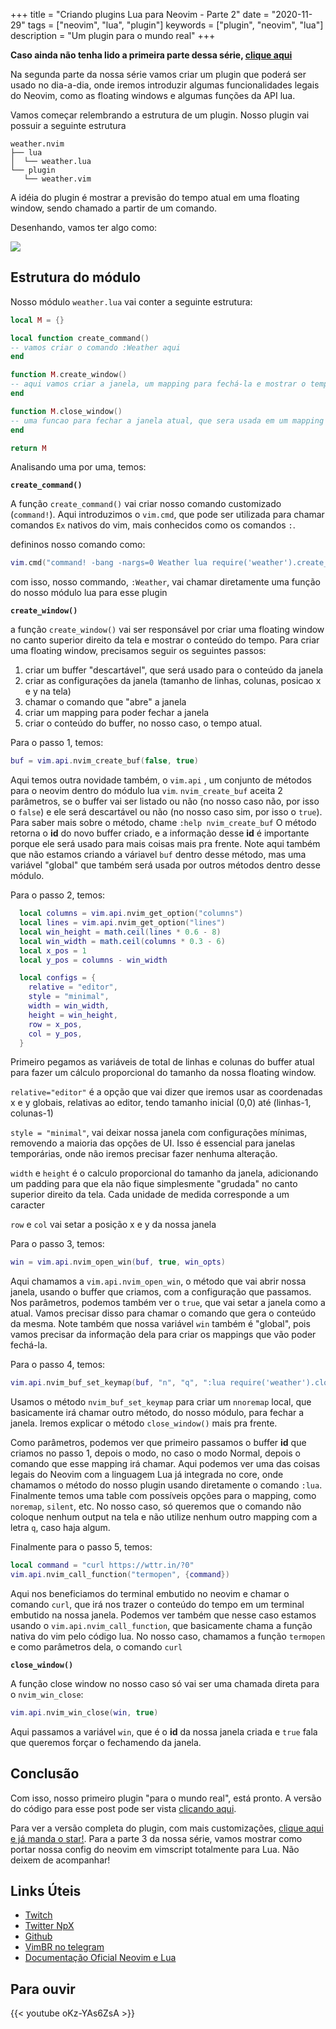 +++
title = "Criando plugins Lua para Neovim - Parte 2"
date = "2020-11-29"
tags = ["neovim", "lua", "plugin"]
keywords = ["plugin", "neovim", "lua"]
description = "Um plugin para o mundo real"
+++

**Caso ainda não tenha lido a primeira parte dessa série, [clique aqui](/posts/criando-plugins-para-neovim-parte-1/)**

Na segunda parte da nossa série vamos criar um plugin que poderá ser usado no dia-a-dia, onde iremos introduzir algumas funcionalidades
legais do Neovim, como as floating windows e algumas funções da API lua.

Vamos começar relembrando a estrutura de um plugin. Nosso plugin vai possuir a seguinte estrutura

```
weather.nvim
├── lua
│  └── weather.lua
└── plugin
   └── weather.vim
```

A idéia do plugin é mostrar a previsão do tempo atual em uma floating window, sendo chamado a partir de um comando.

Desenhando, vamos ter algo como:

![](/img/weather.png)

## Estrutura do módulo

Nosso módulo `weather.lua` vai conter a seguinte estrutura:

```lua
local M = {}

local function create_command()
-- vamos criar o comando :Weather aqui
end

function M.create_window()
-- aqui vamos criar a janela, um mapping para fechá-la e mostrar o tempo
end

function M.close_window()
-- uma funcao para fechar a janela atual, que sera usada em um mapping
end

return M
```

Analisando uma por uma, temos:

**`create_command()`**

A função `create_command()` vai criar nosso comando customizado (`command!`). Aqui introduzimos o `vim.cmd`,
que pode ser utilizada para chamar comandos `Ex` nativos do vim, mais conhecidos como os comandos `:`.

defininos nosso comando como:

```lua
vim.cmd("command! -bang -nargs=0 Weather lua require('weather').create_window()")
```

com isso, nosso commando, `:Weather`, vai chamar diretamente uma função do nosso módulo lua para esse plugin

**`create_window()`**

a função `create_window()` vai ser responsável por criar uma floating window no canto superior direito da tela e mostrar o conteúdo do tempo.
Para criar uma floating window, precisamos seguir os seguintes passos:

1. criar um buffer "descartável", que será usado para o conteúdo da janela
2. criar as configurações da janela (tamanho de linhas, colunas, posicao x e y na tela)
3. chamar o comando que "abre" a janela
4. criar um mapping para poder fechar a janela
5. criar o conteúdo do buffer, no nosso caso, o tempo atual.

Para o passo 1, temos:

```lua
buf = vim.api.nvim_create_buf(false, true)
```

Aqui temos outra novidade também, o `vim.api` , um conjunto de métodos para o neovim dentro do módulo lua `vim`.
`nvim_create_buf` aceita 2 parâmetros, se o buffer vai ser listado ou não (no nosso caso não, por isso o `false`) e ele será
descartável ou não (no nosso caso sim, por isso o `true`). Para saber mais sobre o método, chame `:help nvim_create_buf`
O método retorna o **id** do novo buffer criado, e a informação desse **id** é importante porque ele será usado para mais coisas
mais pra frente. Note aqui também que não estamos criando a váriavel `buf` dentro desse método, mas uma variável "global"
que também será usada por outros métodos dentro desse módulo.

Para o passo 2, temos:

```lua
  local columns = vim.api.nvim_get_option("columns")
  local lines = vim.api.nvim_get_option("lines")
  local win_height = math.ceil(lines * 0.6 - 8)
  local win_width = math.ceil(columns * 0.3 - 6)
  local x_pos = 1
  local y_pos = columns - win_width

  local configs = {
    relative = "editor",
    style = "minimal",
    width = win_width,
    height = win_height,
    row = x_pos,
    col = y_pos,
  }
```

Primeiro pegamos as variáveis de total de linhas e colunas do buffer atual para
fazer um cálculo proporcional do tamanho da nossa floating window.

`relative="editor"` é a opção que vai dizer que iremos usar as coordenadas x e y globais, relativas ao editor, tendo tamanho
inicial (0,0) até (linhas-1, colunas-1)

`style = "minimal"`, vai deixar nossa janela com configurações mínimas, removendo
a maioria das opções de UI. Isso é essencial para janelas temporárias, onde não iremos
precisar fazer nenhuma alteração.

`width` e `height` é o calculo proporcional do tamanho da janela, adicionando um padding para que ela não fique simplesmente
"grudada" no canto superior direito da tela. Cada unidade de medida corresponde a um
caracter

`row` e `col` vai setar a posição x e y da nossa janela

Para o passo 3, temos:

```lua
win = vim.api.nvim_open_win(buf, true, win_opts)
```

Aqui chamamos a `vim.api.nvim_open_win`, o método que vai abrir nossa janela, usando o buffer que criamos, com a configuração
que passamos. Nos parâmetros, podemos também ver o `true`, que vai setar a janela como a atual. Vamos precisar disso para
chamar o comando que gera o conteúdo da mesma. Note também que nossa variável `win` também é "global", pois vamos precisar
da informação dela para criar os mappings que vão poder fechá-la.

Para o passo 4, temos:

```lua
vim.api.nvim_buf_set_keymap(buf, "n", "q", ":lua require('weather').close_window()<cr>", {noremap = true, silent = true})
```

Usamos o método `nvim_buf_set_keymap` para criar um `nnoremap` local, que basicamente irá chamar outro método, do nosso módulo,
para fechar a janela. Iremos explicar o método `close_window()` mais pra frente.

Como parâmetros, podemos ver que primeiro passamos o buffer **id** que criamos no passo 1, depois o modo, no caso o modo Normal,
depois o comando que esse mapping irá chamar. Aqui podemos ver uma das coisas legais do Neovim com a linguagem Lua já integrada no core,
onde chamamos o método do nosso plugin usando diretamente o comando `:lua`. Finalmente temos uma table com possíveis opções para o mapping, como `noremap`, `silent`, etc. No nosso caso, só queremos que o comando não coloque nenhum output na tela e não utilize nenhum outro mapping com a letra `q`, caso haja algum.

Finalmente para o passo 5, temos:

```lua
local command = "curl https://wttr.in/?0"
vim.api.nvim_call_function("termopen", {command})
```

Aqui nos beneficiamos do terminal embutido no neovim e chamar o comando `curl`, que irá nos trazer o conteúdo do tempo em um terminal embutido na nossa janela. Podemos ver também que nesse caso estamos usando o `vim.api.nvim_call_function`, que basicamente chama a função nativa do vim pelo código lua. No nosso caso, chamamos a função `termopen` e como parâmetros dela, o comando `curl`

**`close_window()`**

A função close window no nosso caso só vai ser uma chamada direta para o `nvim_win_close`:

```lua
vim.api.nvim_win_close(win, true)
```

Aqui passamos a variável `win`, que é o **id** da nossa janela criada e `true` fala que queremos forçar o fechamendo da janela.

## Conclusão

Com isso, nosso primeiro plugin "para o mundo real", está pronto. A versão do código para esse post pode ser vista [clicando aqui](https://github.com/npxbr/criando-plugins-lua-neovim/tree/master/parte-2).

Para ver a versão completa do plugin, com mais customizações, [clique aqui e já manda o star!](https://github.com/npxbr/weather.nvim). Para a parte 3 da nossa série, vamos mostrar como portar nossa config do neovim em vimscript totalmente para Lua. Não deixem de acompanhar!

## Links Úteis

- [Twitch](https://twitch.tv/npxbr)
- [Twitter NpX](https://twitter.com/npxbr)
- [Github](https://github.com/npxbr)
- [VimBR no telegram](https://t.me/vimbr)
- [Documentação Oficial Neovim e Lua](https://neovim.io/doc/user/lua.html)

## Para ouvir

{{< youtube oKz-YAs6ZsA >}}
